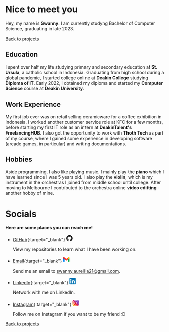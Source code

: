 # Nice to meet you

Hey, my name is **Swanny**. I am currently studyng Bachelor of Computer Science, graduating in late 2023.

[Back to projects](swanos.github.io)

## Education

I spent over half my life studying primary and secondary education at **St. Ursula**, a catholic school in Indonesia. Graduating from high school during a global pandemic, I started college online at **Deakin College** studying **Diploma of IT**. Early 2022, I obtained my diploma and started my **Computer Science** course at **Deakin University**.

## Work Experience

My first job ever was on retail selling ceramicware for a coffee exhibition in Indonesia. I worked another customer service role at KFC for a few months, before starting my first IT role as an intern at **DeakinTalent's FreelancingHUB**. I also got the opportunity to work with **Thoth Tech** as part of my course, where I gained some experience in developing software (arcade games, in particular) and writing documentations.

## Hobbies

Aside programming, I also like playing music. I mainly play the **piano** which I have learned since I was 5 years old. I also play the **violin**, which is my instrument in the orchestras I joined from middle school until college. After moving to Melbourne I contributed to the orchestra online **video editting** - another hobby of mine.

# Socials

**Here are some places you can reach me!**

- [GitHub](https://github.com/swanos){:target="_blank"} <img src="img/github.png" alt="GitHub logo" width="20"/>

  View my repositories to learn what I have been working on.

- [Email](mailto:swanny.aurelli21@gmail.com){:target="_blank"} <img src="img/gmail.png" alt="Gmail logo" width="20"/>

  Send me an email to [swanny.aurellia21@gmail.com](mailto:swanny.aurelli21@gmail.com).

- [LinkedIn](https://www.linkedin.com/in/swannya/){:target="_blank"} <img src="img/linkedin.png" alt="LinkedIn logo" width="20"/>

  Network with me on LinkedIn.

- [Instagram](https://www.instagram.com/swanny.angsa/){:target="_blank"} <img src="img/instagram.png" alt="Instagram logo" width="20"/>

  Follow me on Instagram if you want to be my friend :D 

[Back to projects](swanos.github.io)